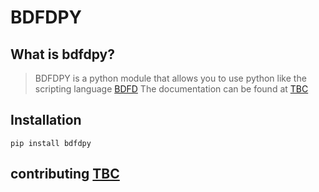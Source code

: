 # BDFDPY



## What is bdfdpy?

> BDFDPY is a python module that allows you to use python like the scripting language [BDFD](https://botdesignerdiscord.com/)
> The documentation can be found at [TBC](TBC)

## Installation
```
pip install bdfdpy
```
## contributing [TBC](TBC)